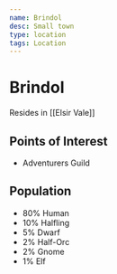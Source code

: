 ```yaml
---
name: Brindol
desc: Small town
type: location
tags: Location
---
```


# Brindol

Resides in [[Elsir Vale]]

## Points of Interest
- Adventurers Guild

## Population
- 80% Human
- 10% Halfling
- 5% Dwarf
- 2% Half-Orc
- 2% Gnome
- 1% Elf
